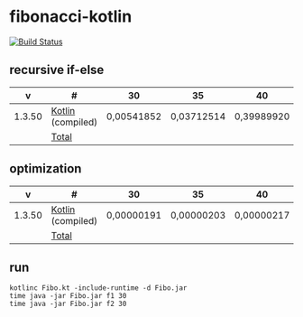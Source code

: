 # fibonacci-kotlin

[![Build Status](https://travis-ci.org/xaoc-303/fibonacci-kotlin.svg?branch=master)](https://travis-ci.org/xaoc-303/fibonacci-kotlin)

## recursive if-else

| v | # | 30 | 35 | 40 | 45 |
| --- | --- | --- | --- | --- | --- |
| 1.3.50 | [Kotlin](Fibo.kt) (compiled) | 0,00541852 | 0,03712514 | 0,39989920 | 4,41861456 |
| | [Total](https://github.com/xaoc-303/fibonacci) | | | | |

## optimization

| v | # | 30 | 35 | 40 | 45 |
| --- | --- | --- | --- | --- | --- |
| 1.3.50 | [Kotlin](Fibo.kt) (compiled) | 0,00000191 | 0,00000203 | 0,00000217 | 0,00000233 |
| | [Total](https://github.com/xaoc-303/fibonacci) | | | | |

## run

```
kotlinc Fibo.kt -include-runtime -d Fibo.jar
time java -jar Fibo.jar f1 30
time java -jar Fibo.jar f2 30
```
